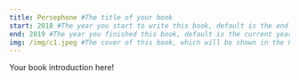 ```yaml
---
title: Persephone #The title of your book
start: 2018 #The year you start to write this book, default is the end year.
end: 2019 #The year you finished this book, default is the current year.
img: /img/c1.jpeg #The cover of this book, which will be shown in the home slides and the book index page.
---
```

Your book introduction here!